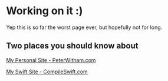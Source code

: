 # Working on it :)

Yep this is so far the worst page ever, but hopefully not for long.

## Two places you should know about

[My Personal Site - PeterWitham.com](https://peterwitham.com)

[My Swift Site - CompileSwift.com](https://compileswift.com)
